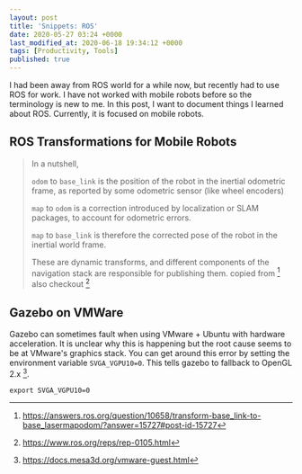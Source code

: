 ```yaml
---
layout: post
title: 'Snippets: ROS'
date: 2020-05-27 03:24 +0000
last_modified_at: 2020-06-18 19:34:12 +0000
tags: [Productivity, Tools]
published: true
---
```


I had been away from ROS world for a while now, but recently had to use ROS for
work. I have not worked with mobile robots before so the terminology is new to
me. In this post, I want to document things I learned about ROS. Currently, it
is focused on mobile robots.

<!-- more -->

## ROS Transformations for Mobile Robots 
> In a nutshell,
> 
> `odom` to `base_link` is the position of the robot in the inertial odometric 
> frame, as reported by some odometric sensor (like wheel  encoders)
> 
> `map` to `odom` is a correction introduced by localization or SLAM packages, 
> to account for odometric errors.
>
> `map` to `base_link` is therefore the corrected pose of the robot in the 
> inertial world frame.
>
> These are dynamic transforms, and different components of the navigation 
> stack are responsible for publishing them.
> copied from [^1] also checkout [^2]

## Gazebo on VMWare
Gazebo can sometimes fault when using VMware + Ubuntu with hardware acceleration.
It is unclear why this is happening but the root cause seems to be at VMware's 
graphics stack. You can get around this error by setting the environment variable
`SVGA_VGPU10=0`. This tells gazebo to fallback to OpenGL 2.x [^3].

```
export SVGA_VGPU10=0
```

[^1]: <https://answers.ros.org/question/10658/transform-base_link-to-base_lasermapodom/?answer=15727#post-id-15727>
[^2]: <https://www.ros.org/reps/rep-0105.html>
[^3]: <https://docs.mesa3d.org/vmware-guest.html>